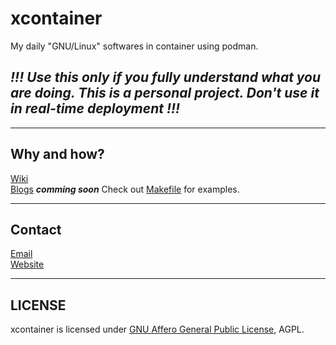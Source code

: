 # xcontainer

My daily "GNU/Linux" softwares in container using podman.
## *!!! Use this only if you fully understand what you are doing. This is a personal project. Don't use it in real-time deployment !!!*

---

## Why and how?

[Wiki](https://codeberg.org/peterzam/xcontainer/wiki)  
[Blogs]() ***comming soon***
Check out [Makefile](https://codeberg.org/peterzam/xcontainer/src/branch/main/Makefile) for examples.

---

## Contact
[Email](mail@peterzam.dev)  
[Website](peterzam.dev)

---
## LICENSE

xcontainer is licensed under [GNU Affero General Public License](https://www.gnu.org/licenses/agpl-3.0.en.html), AGPL.